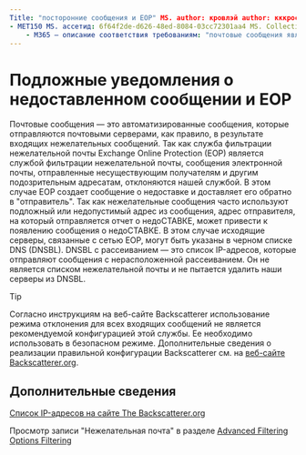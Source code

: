 ```yaml
---
Title: "посторонние сообщения и EOP" MS. author: кровлэй author: кккросс Manager: лаурави MS. Date: 12/9/2016 МС. аудитория: ИТ-специалистов MS. Topic: статья MS. Service: O365 – секкомп MS. Custom: TN2DMC локализатион_приорити: Normal Search. аппверид:
- MET150 MS. ассетид: 6f64f2de-d626-48ed-8084-03cc72301aa4 MS. Collection:
    - M365 — описание соответствия требованиям: "почтовые сообщения являются автоматизированными сообщениями, которые отправляются почтовыми серверами, как правило, в результате входящих нежелательных сообщений. DNSBL с рассеиванием — это список IP-адресов, которые отправляют сообщения с нерасположенной рассеиванием. Он не является списком нежелательной почты и не пытается удалить наши серверы из DNSBL. "
---
```


# <a name="backscatter-messages-and-eop"></a>Подложные уведомления о недоставленном сообщении и EOP

Почтовые сообщения — это автоматизированные сообщения, которые отправляются почтовыми серверами, как правило, в результате входящих нежелательных сообщений. Так как служба фильтрации нежелательной почты Exchange Online Protection (EOP) является службой фильтрации нежелательной почты, сообщения электронной почты, отправленные несуществующим получателям и другим подозрительным адресатам, отклоняются нашей службой. В этом случае EOP создает сообщение о недоставке и доставляет его обратно в "отправитель". Так как нежелательные сообщения часто используют подложный или недопустимый адрес из сообщения, адрес отправителя, на который отправляется отчет о недоСТАВКЕ, может привести к появлению сообщения о недоСТАВКЕ. В этом случае исходящие серверы, связанные с сетью EOP, могут быть указаны в черном списке DNS (DNSBL). DNSBL с рассеиванием — это список IP-адресов, которые отправляют сообщения с нерасположенной рассеиванием. Он не является списком нежелательной почты и не пытается удалить наши серверы из DNSBL. 
  
> [!TIP]
> Согласно инструкциям на веб-сайте Backscatterer использование режима отклонения для всех входящих сообщений не является рекомендуемой конфигурацией этой службы. Ее необходимо использовать в безопасном режиме. Дополнительные сведения о реализации правильной конфигурации Backscatterer см. на [веб-сайте Backscatterer.org](http://www.backscatterer.org/?target=usage). 
  
## <a name="for-more-information"></a>Дополнительные сведения

[Список IP-адресов на сайте The Backscatterer.org](https://blogs.msdn.com/b/tzink/archive/2012/08/22/the-backscatterer-org-ip-list.aspx)
  
Просмотр записи "Нежелательная почта" в разделе [Advanced Filtering Options Filtering](advanced-spam-filtering-asf-options.md)
  

